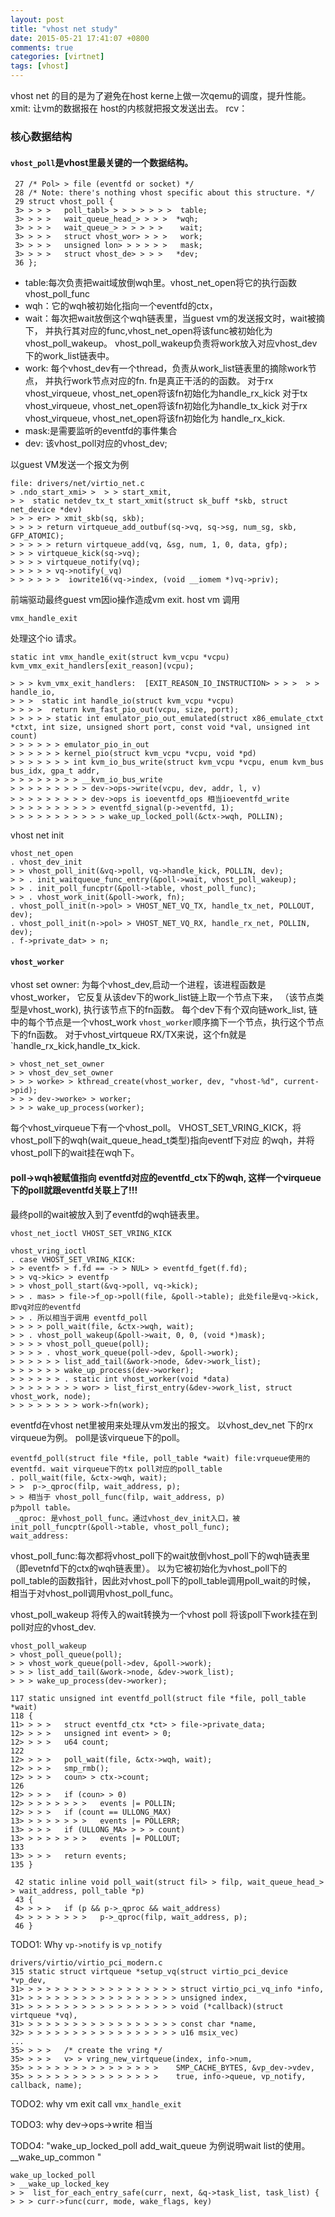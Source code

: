 ```yaml
---
layout: post
title: "vhost net study"
date: 2015-05-21 17:41:07 +0800
comments: true
categories: [virtnet]
tags: [vhost]
---
```


vhost net 的目的是为了避免在host kerne上做一次qemu的调度，提升性能。
xmit: 让vm的数据报在 host的内核就把报文发送出去。
rcv：

### 核心数据结构
#### `vhost_poll`是vhost里最关键的一个数据结构。

```
 27 /* Pol> > file (eventfd or socket) */
 28 /* Note: there's nothing vhost specific about this structure. */
 29 struct vhost_poll {
 3> > > >   poll_tabl> > > > > > > >  table;
 3> > > >   wait_queue_head_> > > >  *wqh;
 3> > > >   wait_queue_> > > > > >    wait;
 3> > > >   struct vhost_wor> > > >   work;
 3> > > >   unsigned lon> > > > > >   mask;
 3> > > >   struct vhost_de> > > >   *dev;
 36 };
```

* table:每次负责把wait域放倒wqh里。vhost_net_open将它的执行函数vhost_poll_func
* wqh：它的wqh被初始化指向一个eventfd的ctx，
* wait：每次把wait放倒这个wqh链表里，当guest vm的发送报文时，wait被摘下，
并执行其对应的func,vhost_net_open将该func被初始化为vhost_poll_wakeup。
vhost_poll_wakeup负责将work放入对应vhost_dev下的work_list链表中。
* work: 每个vhost_dev有一个thread，负责从work_list链表里的摘除work节点，
并执行work节点对应的fn. fn是真正干活的的函数。 
	对于rx vhost_virqueue, vhost_net_open将该fn初始化为handle_rx_kick
	对于tx vhost_virqueue, vhost_net_open将该fn初始化为handle_tx_kick
	对于rx vhost_virqueue, vhost_net_open将该fn初始化为
handle_rx_kick.
* mask:是需要监听的eventfd的事件集合
* dev: 该vhost_poll对应的vhost_dev;

<!-- more -->
以guest VM发送一个报文为例
```
file: drivers/net/virtio_net.c
> .ndo_start_xmi> >  > > start_xmit,
> >  static netdev_tx_t start_xmit(struct sk_buff *skb, struct net_device *dev)
> > > er> > xmit_skb(sq, skb);
> > > > return virtqueue_add_outbuf(sq->vq, sq->sg, num_sg, skb, GFP_ATOMIC);
> > > > > return virtqueue_add(vq, &sg, num, 1, 0, data, gfp);
> > > virtqueue_kick(sq->vq);
> > > > virtqueue_notify(vq);
> > > > > vq->notify(_vq)
> > > > > >  iowrite16(vq->index, (void __iomem *)vq->priv);
```

前端驱动最终guest vm因io操作造成vm exit. host vm 调用
```
vmx_handle_exit
```

处理这个io 请求。
```
static int vmx_handle_exit(struct kvm_vcpu *vcpu)
kvm_vmx_exit_handlers[exit_reason](vcpu);
```

```
> > > kvm_vmx_exit_handlers:  [EXIT_REASON_IO_INSTRUCTION> > > >  > > handle_io,
> > >  static int handle_io(struct kvm_vcpu *vcpu)
> > > >  return kvm_fast_pio_out(vcpu, size, port);
> > > > > static int emulator_pio_out_emulated(struct x86_emulate_ctxt *ctxt, int size, unsigned short port, const void *val, unsigned int count)
> > > > > > emulator_pio_in_out
> > > > > > kernel_pio(struct kvm_vcpu *vcpu, void *pd)
> > > > > > > int kvm_io_bus_write(struct kvm_vcpu *vcpu, enum kvm_bus bus_idx, gpa_t addr,
> > > > > > > > __kvm_io_bus_write
> > > > > > > > > dev->ops->write(vcpu, dev, addr, l, v) 
> > > > > > > > > dev->ops is ioeventfd_ops 相当ioeventfd_write
> > > > > > > > > > eventfd_signal(p->eventfd, 1);
> > > > > > > > > > > wake_up_locked_poll(&ctx->wqh, POLLIN);
```

vhost net init 

```
vhost_net_open
. vhost_dev_init
> > vhost_poll_init(&vq->poll, vq->handle_kick, POLLIN, dev);
> > . init_waitqueue_func_entry(&poll->wait, vhost_poll_wakeup);
> > . init_poll_funcptr(&poll->table, vhost_poll_func);
> > . vhost_work_init(&poll->work, fn);
. vhost_poll_init(n->pol> > VHOST_NET_VQ_TX, handle_tx_net, POLLOUT, dev);
. vhost_poll_init(n->pol> > VHOST_NET_VQ_RX, handle_rx_net, POLLIN, dev);
. f->private_dat> > n;
```

#### `vhost_worker`
vhost set owner: 为每个vhost_dev,启动一个进程，该进程函数是vhost_worker，
它反复从该dev下的work_list链上取一个节点下来，
（该节点类型是vhost_work), 执行该节点下的fn函数。
每个dev下有个双向链work_list, 链中的每个节点是一个vhost_work
`vhost_worker`顺序摘下一个节点，执行这个节点下的fn函数。
对于vhost_virtqueue RX/TX来说，这个fn就是`handle_rx_kick,handle_tx_kick.

```
> vhost_net_set_owner
> > vhost_dev_set_owner
> > > worke> > kthread_create(vhost_worker, dev, "vhost-%d", current->pid);
> > > dev->worke> > worker;
> > > wake_up_process(worker);
```

每个vhost_virqueue下有一个vhost_poll。
VHOST_SET_VRING_KICK，将vhost_poll下的wqh(wait_queue_head_t类型)指向eventf下对应
的wqh，并将vhost_poll下的wait挂在wqh下。

#### poll->wqh被赋值指向 eventfd对应的eventfd_ctx下的wqh, 这样一个virqueue下的poll就跟eventfd关联上了!!!
最终poll的wait被放入到了eventfd的wqh链表里。

`vhost_net_ioctl VHOST_SET_VRING_KICK` 
```
vhost_vring_ioctl
. case VHOST_SET_VRING_KICK:
> > eventf> > f.fd == -> > NUL> > eventfd_fget(f.fd);
> > vq->kic> > eventfp
> > vhost_poll_start(&vq->poll, vq->kick);
> > . mas> > file->f_op->poll(file, &poll->table); 此处file是vq->kick, 即vq对应的eventfd
> > . 所以相当于调用 eventfd_poll
> > > > poll_wait(file, &ctx->wqh, wait);
> > . vhost_poll_wakeup(&poll->wait, 0, 0, (void *)mask);
> > > > vhost_poll_queue(poll);
> > > > . vhost_work_queue(poll->dev, &poll->work);
> > > > > > list_add_tail(&work->node, &dev->work_list);
> > > > > > wake_up_process(dev->worker);
> > > > > > . static int vhost_worker(void *data)
> > > > > > > > wor> > list_first_entry(&dev->work_list, struct vhost_work, node);
> > > > > > > > work->fn(work);
```

eventfd在vhost net里被用来处理从vm发出的报文。
以vhost_dev_net 下的rx virqueue为例。 
poll是该virqueue下的poll。
```
eventfd_poll(struct file *file, poll_table *wait) file:vrqueue使用的eventfd. wait virqueue下的tx poll对应的poll_table
. poll_wait(file, &ctx->wqh, wait); 
> >  p->_qproc(filp, wait_address, p); 
> > 相当于 vhost_poll_func(filp, wait_address, p)
p为poll table。
 _qproc: 是vhost_poll_func。通过vhost_dev_init入口，被init_poll_funcptr(&poll->table, vhost_poll_func);  
wait_address: 
```
vhost_poll_func:每次都将vhost_poll下的wait放倒vhost_poll下的wqh链表里（即evetnfd下的ctx的wqh链表里）。
以为它被初始化为vhost_poll下的poll_table的函数指针，因此对vhost_poll下的poll_table调用poll_wait的时候，
相当于对vhost_poll调用vhost_poll_func。

vhost_poll_wakeup 将传入的wait转换为一个vhost poll
将该poll下work挂在到poll对应的vhost_dev.
```
vhost_poll_wakeup
> vhost_poll_queue(poll);
> > vhost_work_queue(poll->dev, &poll->work);
> > > list_add_tail(&work->node, &dev->work_list);
> > > wake_up_process(dev->worker);
```

```
117 static unsigned int eventfd_poll(struct file *file, poll_table *wait)
118 {
11> > > >   struct eventfd_ctx *ct> > file->private_data;
12> > > >   unsigned int event> > 0;
12> > > >   u64 count;
122
12> > > >   poll_wait(file, &ctx->wqh, wait);
12> > > >   smp_rmb();
12> > > >   coun> > ctx->count;
126
12> > > >   if (coun> > 0)
12> > > > > > > >   events |= POLLIN;
12> > > >   if (count == ULLONG_MAX)
13> > > > > > > >   events |= POLLERR;
13> > > >   if (ULLONG_MA> > > > count)
13> > > > > > > >   events |= POLLOUT;
133
13> > > >   return events;
135 }
```
```
 42 static inline void poll_wait(struct fil> > filp, wait_queue_head_> > wait_address, poll_table *p)
 43 {
 4> > > >   if (p && p->_qproc && wait_address)
 4> > > > > > > >   p->_qproc(filp, wait_address, p);
 46 }
```

TODO1: Why `vp->notify` is `vp_notify`
```
drivers/virtio/virtio_pci_modern.c
315 static struct virtqueue *setup_vq(struct virtio_pci_device *vp_dev,
31> > > > > > > > > > > > > > > > > > struct virtio_pci_vq_info *info,
31> > > > > > > > > > > > > > > > > > unsigned index,
31> > > > > > > > > > > > > > > > > > void (*callback)(struct virtqueue *vq),
31> > > > > > > > > > > > > > > > > > const char *name,
32> > > > > > > > > > > > > > > > > > u16 msix_vec)
...
35> > > >   /* create the vring */
35> > > >   v> > vring_new_virtqueue(index, info->num,
35> > > > > > > > > > > > > > > >    SMP_CACHE_BYTES, &vp_dev->vdev,
35> > > > > > > > > > > > > > > >    true, info->queue, vp_notify, callback, name);
```

TODO2: why vm exit call `vmx_handle_exit`

TODO3: why dev->ops->write 相当

TODO4: "wake_up_locked_poll add_wait_queue 为例说明wait list的使用。
__wake_up_common "
```
wake_up_locked_poll
> __wake_up_locked_key
> >  list_for_each_entry_safe(curr, next, &q->task_list, task_list) {
> > > curr->func(curr, mode, wake_flags, key)
```

